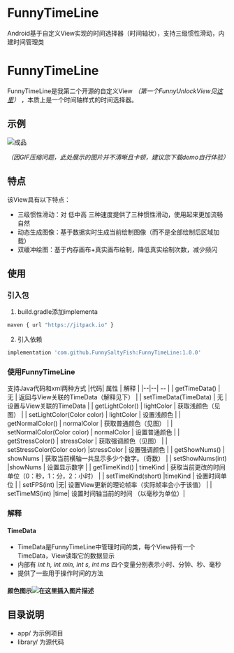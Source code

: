 # FunnyTimeLine
Android基于自定义View实现的时间选择器（时间轴状），支持三级惯性滑动，内建时间管理类

# FunnyTimeLine

FunnyTimeLine是我第二个开源的自定义View *（第一个FunnyUnlockView见[这里](https://blog.csdn.net/qq_43596067/article/details/103650095)）* ，本质上是一个时间轴样式的时间选择器。

## 示例
![成品](https://github.com/FunnySaltyFish/FunnyTimeLine/raw/master/run.gif "")

*（因GIF压缩问题，此处展示的图片并不清晰且卡顿，建议您下载demo自行体验）*
## 特点
该View具有以下特点：

 - 三级惯性滑动：对 低中高 三种速度提供了三种惯性滑动，使用起来更加流畅自然
 - 动态生成图像：基于数据实时生成当前绘制图像（而不是全部绘制后区域加载）
 - 双缓冲绘图：基于内存画布+真实画布绘制，降低真实绘制次数，减少频闪

 
## 使用
### 引入包

 1. build.gradle添加implementa
 

```bash
maven { url "https://jitpack.io" }
```

 2. 引入依赖
 

```bash
implementation 'com.github.FunnySaltyFish:FunnyTimeLine:1.0.0'
```
### 使用FunnyTimeLine
支持Java代码和xml两种方式
|代码| 属性 | 解释 |
|--|--| -- |
| getTimeData() | 无 | 返回与View关联的TimeData（解释见下） |
| setTimeData(TimeData) | 无 | 设置与View关联的TimeData |
| getLightColor() | lightColor | 获取浅颜色（见图） |
| setLightColor(Color color) | lightColor | 设置浅颜色 |
| getNormalColor() | normalColor | 获取普通颜色（见图） |
| setNormalColor(Color color) | normalColor | 设置普通颜色 |
| getStressColor() | stressColor | 获取强调颜色（见图） |
| setStressColor(Color color) |stressColor | 设置强调颜色 |
| getShowNums() | showNums | 获取当前横轴一共显示多少个数字。（奇数） |
| setShowNums(int) |showNums | 设置显示数字 |
| getTimeKind() | timeKind | 获取当前更改的时间单位（0：秒，1：分，2：小时） |
| setTimeKind(short) |timeKind | 设置时间单位 |
| setFPS(int) |无| 设置View更新的理论帧率（实际帧率会小于该值） |
| setTimeMS(int) |time| 设置时间轴当前的时间 （以毫秒为单位）|

### 解释
#### TimeData

 - TimeData是FunnyTimeLine中管理时间的类，每个View持有一个TimeData，View读取它的数据显示
 - 内部有 *int h, int min, int s, int ms* 四个变量分别表示小时、分钟、秒、毫秒
 - 提供了一些用于操作时间的方法

#### 颜色图示![在这里插入图片描述](https://img-blog.csdnimg.cn/20200911233353459.jpg?x-oss-process=image/watermark,type_ZmFuZ3poZW5naGVpdGk,shadow_10,text_aHR0cHM6Ly9ibG9nLmNzZG4ubmV0L3FxXzQzNTk2MDY3,size_16,color_FFFFFF,t_70#pic_center)
## 目录说明


 - app/ 为示例项目
 - library/ 为源代码

